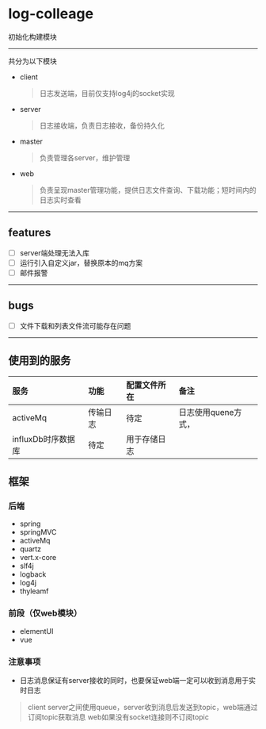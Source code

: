 # log-colleage

初始化构建模块

----

共分为以下模块
- client 
    > 日志发送端，目前仅支持log4j的socket实现
- server
    > 日志接收端，负责日志接收，备份持久化
- master
    > 负责管理各server，维护管理
- web
    > 负责呈现master管理功能，提供日志文件查询、下载功能；短时间内的日志实时查看

----

## features
- [ ] server端处理无法入库
- [ ] 运行引入自定义jar，替换原本的mq方案
- [ ] 邮件报警

----

## bugs
- [ ] 文件下载和列表文件流可能存在问题

----

## 使用到的服务


| 服务 | 功能 | 配置文件所在 |备注|
|:-----|:----|:--|:----|
|activeMq|传输日志| 待定 | 日志使用quene方式， |
| influxDb时序数据库 |待定 | 用于存储日志 |


## 框架

### 后端

- spring
- springMVC
- activeMq
- quartz
- vert.x-core
- slf4j
- logback
- log4j
- thyleamf

### 前段（仅web模块）

- elementUI
- vue

### 注意事项

- 日志消息保证有server接收的同时，也要保证web端一定可以收到消息用于实时日志
> client server之间使用queue，server收到消息后发送到topic，web端通过订阅topic获取消息 
> web如果没有socket连接则不订阅topic